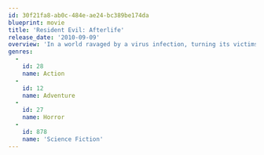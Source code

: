 ```yaml
---
id: 30f21fa8-ab0c-484e-ae24-bc389be174da
blueprint: movie
title: 'Resident Evil: Afterlife'
release_date: '2010-09-09'
overview: 'In a world ravaged by a virus infection, turning its victims into the Undead, Alice continues on her journey to find survivors and lead them to safety. Her deadly battle with the Umbrella Corporation reaches new heights, but Alice gets some unexpected help from an old friend. A new lead that promises a safe haven from the Undead takes them to Los Angeles, but when they arrive the city is overrun by thousands of Undead - and Alice and her comrades are about to step into a deadly trap.'
genres:
  -
    id: 28
    name: Action
  -
    id: 12
    name: Adventure
  -
    id: 27
    name: Horror
  -
    id: 878
    name: 'Science Fiction'
---
```

